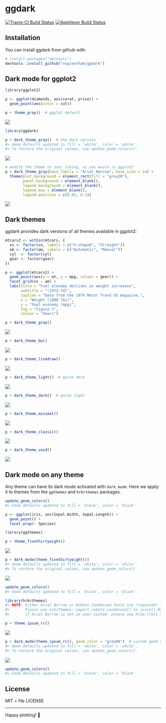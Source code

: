 
<!-- README.md is generated from README.Rmd. Please edit that file -->
ggdark
======

[![Travis-CI Build Status](https://travis-ci.org/nsgrantham/ggdark.svg?branch=master)](https://travis-ci.org/nsgrantham/ggdark) [![AppVeyor Build Status](https://ci.appveyor.com/api/projects/status/github/nsgrantham/ggdark?branch=master&svg=true)](https://ci.appveyor.com/project/nsgrantham/ggdark)

Installation
------------

You can install ggdark from github with:

``` r
# install.packages("devtools")
devtools::install_github("nsgrantham/ggdark")
```

Dark mode for ggplot2
---------------------

``` r
library(ggplot2)

p <- ggplot(diamonds, aes(carat, price)) + 
  geom_point(aes(color = cut))

p + theme_gray()  # ggplot default
```

![](man/figures/gray-1.png)

``` r
library(ggdark)

p + dark_theme_gray()  # the dark version
#> Geom defaults updated to fill = 'white', color = 'white'.
#> To restore the original values, use update_geom_colors().
```

![](man/figures/dark-gray-1.png)

``` r
# modify the theme to your liking, as you would in ggplot2
p + dark_theme_gray(base_family = "Arial Narrow", base_size = 14) + 
  theme(plot.background = element_rect(fill = "grey20"),
        panel.background = element_blank(),
        legend.background = element_blank(),
        legend.key = element_blank(),
        legend.position = c(0.85, 0.2))
```

![](man/figures/add-element-1.png)

Dark themes
-----------

ggdark provides dark versions of all themes available in ggplot2:

``` r
mtcars2 <- within(mtcars, {
  vs <- factor(vs, labels = c("V-shaped", "Straight"))
  am <- factor(am, labels = c("Automatic", "Manual"))
  cyl  <- factor(cyl)
  gear <- factor(gear)
})

p <- ggplot(mtcars2) +
  geom_point(aes(x = wt, y = mpg, colour = gear)) +
  facet_grid(vs ~ am) +
  labs(title = "Fuel economy declines as weight increases",
       subtitle = "(1973-74)",
       caption = "Data from the 1974 Motor Trend US magazine.",
       x = "Weight (1000 lbs)",
       y = "Fuel economy (mpg)",
       tag = "Figure 1",
       colour = "Gears")
```

``` r
p + dark_theme_gray()
```

![](man/figures/all-themes-1.png)

``` r
p + dark_theme_bw()
```

![](man/figures/all-themes-2.png)

``` r
p + dark_theme_linedraw()
```

![](man/figures/all-themes-3.png)

``` r
p + dark_theme_light()  # quite dark
```

![](man/figures/all-themes-4.png)

``` r
p + dark_theme_dark()  # quite light
```

![](man/figures/all-themes-5.png)

``` r
p + dark_theme_minimal()
```

![](man/figures/all-themes-6.png)

``` r
p + dark_theme_classic()
```

![](man/figures/all-themes-7.png)

``` r
p + dark_theme_void()
```

![](man/figures/all-themes-8.png)

Dark mode on any theme
----------------------

Any theme can have its dark mode activated with `dark_mode`. Here we apply it to themes from the `ggthemes` and `hrbrthemes` packages.

``` r
update_geom_colors()
#> Geom defaults updated to fill = 'black', color = 'black'.

p <- ggplot(iris, aes(Sepal.Width, Sepal.Length)) +
  geom_point() +
  facet_wrap(~ Species)
```

``` r
library(ggthemes)

p + theme_fivethirtyeight()
```

![](man/figures/fivethirtyeight-1.png)

``` r
p + dark_mode(theme_fivethirtyeight())
#> Geom defaults updated to fill = 'white', color = 'white'.
#> To restore the original values, use update_geom_colors().
```

![](man/figures/dark-fivethirtyeight-1.png)

``` r
update_geom_colors()
#> Geom defaults updated to fill = 'black', color = 'black'.
```

``` r
library(hrbrthemes)
#> NOTE: Either Arial Narrow or Roboto Condensed fonts are *required* to use these themes.
#>       Please use hrbrthemes::import_roboto_condensed() to install Roboto Condensed and
#>       if Arial Narrow is not on your system, please see http://bit.ly/arialnarrow

p + theme_ipsum_rc()
```

![](man/figures/ipsum-rc-1.png)

``` r
p + dark_mode(theme_ipsum_rc(), geom_color = "grey80")  # custom geom color
#> Geom defaults updated to fill = 'white', color = 'white'.
#> To restore the original values, use update_geom_colors().
```

![](man/figures/dark-ipsum-rc-1.png)

``` r
update_geom_colors()
#> Geom defaults updated to fill = 'black', color = 'black'.
```

License
-------

MIT + file LICENSE

------------------------------------------------------------------------

Happy plotting! 🖤
